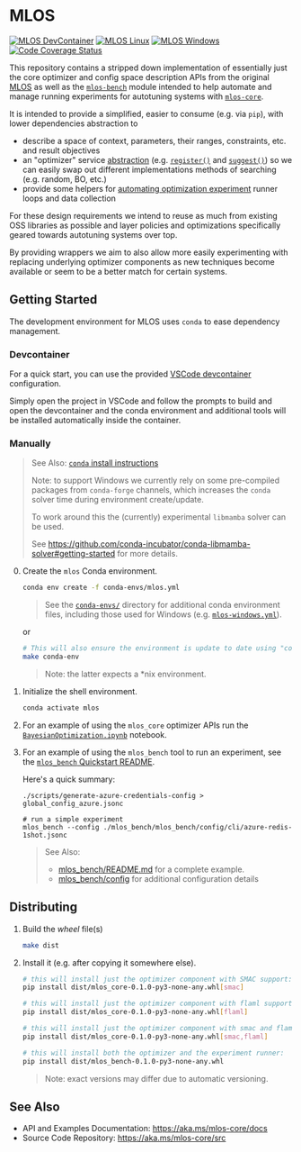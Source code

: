 # MLOS

[![MLOS DevContainer](https://github.com/microsoft/MLOS/actions/workflows/devcontainer.yml/badge.svg)](https://github.com/microsoft/MLOS/actions/workflows/devcontainer.yml)
[![MLOS Linux](https://github.com/microsoft/MLOS/actions/workflows/linux.yml/badge.svg)](https://github.com/microsoft/MLOS/actions/workflows/linux.yml)
[![MLOS Windows](https://github.com/microsoft/MLOS/actions/workflows/windows.yml/badge.svg)](https://github.com/microsoft/MLOS/actions/workflows/windows.yml)
[![Code Coverage Status](https://microsoft.github.io/MLOS/_images/coverage.svg)](https://microsoft.github.io/MLOS/htmlcov/index.html)

This repository contains a stripped down implementation of essentially just the core optimizer and config space description APIs from the original [MLOS](https://github.com/microsoft/MLOS)<!-- /tree/deprecated --> as well as the [`mlos-bench`](./mlos_bench/) module intended to help automate and manage running experiments for autotuning systems with [`mlos-core`](./mlos_core/).

It is intended to provide a simplified, easier to consume (e.g. via `pip`), with lower dependencies abstraction to

- describe a space of context, parameters, their ranges, constraints, etc. and result objectives
- an "optimizer" service [abstraction](https://microsoft.github.io/MLOS/overview.html#mlos-core-api) (e.g. [`register()`](https://microsoft.github.io/MLOS/generated/mlos_core.optimizers.optimizer.BaseOptimizer.html#mlos_core.optimizers.optimizer.BaseOptimizer.register) and [`suggest()`](https://microsoft.github.io/MLOS/generated/mlos_core.optimizers.optimizer.BaseOptimizer.html#mlos_core.optimizers.optimizer.BaseOptimizer.suggest)) so we can easily swap out different implementations methods of searching (e.g. random, BO, etc.)
- provide some helpers for [automating optimization experiment](https://microsoft.github.io/MLOS/overview.html#mlos-bench-api) runner loops and data collection

For these design requirements we intend to reuse as much from existing OSS libraries as possible and layer policies and optimizations specifically geared towards autotuning systems over top.

By providing wrappers we aim to also allow more easily experimenting with replacing underlying optimizer components as new techniques become available or seem to be a better match for certain systems.

## Getting Started

The development environment for MLOS uses `conda` to ease dependency management.

### Devcontainer

For a quick start, you can use the provided [VSCode devcontainer](https://code.visualstudio.com/docs/remote/containers) configuration.

Simply open the project in VSCode and follow the prompts to build and open the devcontainer and the conda environment and additional tools will be installed automatically inside the container.

### Manually

> See Also: [`conda` install instructions](https://docs.conda.io/projects/conda/en/latest/user-guide/install/index.html)
>
> Note: to support Windows we currently rely on some pre-compiled packages from `conda-forge` channels, which increases the `conda` solver time during environment create/update.
>
> To work around this the (currently) experimental `libmamba` solver can be used.
>
> See <https://github.com/conda-incubator/conda-libmamba-solver#getting-started> for more details.

0. Create the `mlos` Conda environment.

     ```sh
    conda env create -f conda-envs/mlos.yml
    ```

    > See the [`conda-envs/`](./conda-envs/) directory for additional conda environment files, including those used for Windows (e.g. [`mlos-windows.yml`](./conda-envs/mlos-windows.yml)).

   or

    ```sh
    # This will also ensure the environment is update to date using "conda env update -f conda-envs/mlos.yml"
    make conda-env
    ```

    > Note: the latter expects a *nix environment.

1. Initialize the shell environment.

    ```sh
    conda activate mlos
    ```

2. For an example of using the `mlos_core` optimizer APIs run the [`BayesianOptimization.ipynb`](./mlos_core/notebooks/BayesianOptimization.ipynb) notebook.

3. For an example of using the `mlos_bench` tool to run an experiment, see the [`mlos_bench` Quickstart README](./mlos_bench/README.md#quickstart).

    Here's a quick summary:

    ```shell
    ./scripts/generate-azure-credentials-config > global_config_azure.jsonc

    # run a simple experiment
    mlos_bench --config ./mlos_bench/mlos_bench/config/cli/azure-redis-1shot.jsonc
    ```

    > See Also:
    >
    > - [mlos_bench/README.md](./mlos_bench/README.md) for a complete example.
    > - [mlos_bench/config](./mlos_bench/mlos_bench/config/) for additional configuration details

## Distributing

1. Build the *wheel* file(s)

    ```sh
    make dist
    ```

2. Install it (e.g. after copying it somewhere else).

    ```sh
    # this will install just the optimizer component with SMAC support:
    pip install dist/mlos_core-0.1.0-py3-none-any.whl[smac]

    # this will install just the optimizer component with flaml support:
    pip install dist/mlos_core-0.1.0-py3-none-any.whl[flaml]

    # this will install just the optimizer component with smac and flaml support:
    pip install dist/mlos_core-0.1.0-py3-none-any.whl[smac,flaml]
    ```

    ```sh
    # this will install both the optimizer and the experiment runner:
    pip install dist/mlos_bench-0.1.0-py3-none-any.whl
    ```

    > Note: exact versions may differ due to automatic versioning.

## See Also

- API and Examples Documentation: <https://aka.ms/mlos-core/docs>
- Source Code Repository: <https://aka.ms/mlos-core/src>
